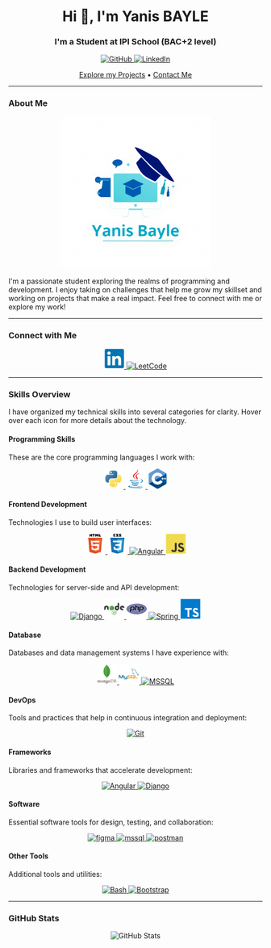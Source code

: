 <h1 align="center">Hi 👋, I'm Yanis BAYLE</h1>
<h3 align="center">I'm a Student at IPI School (BAC+2 level)</h3>

<p align="center">
  <!-- Quick links using badges -->
  <a href="https://github.com/yourusername" target="_blank">
    <img src="https://img.shields.io/badge/GitHub-yanisbayle-181717?style=for-the-badge&logo=github" alt="GitHub" />
  </a>
  <a href="https://www.linkedin.com/in/yanis-bayle" target="_blank">
    <img src="https://img.shields.io/badge/LinkedIn-yanis--bayle-blue?style=for-the-badge&logo=linkedin" alt="LinkedIn" />
  </a>
</p>

<p align="center">
  <a href="https://placeholder_portfolio" target="_blank">Explore my Projects</a> • 
  <a href="mailto:yanis.bayle5@gmail.com" target="_blank">Contact Me</a>
</p>


---

### About Me
<p align="center">
  <img src="https://github.com/Wolvad/Yanis-BAYLE/blob/main/logo.png?raw=true" alt="My Image" width="300"/>
</p>
I'm a passionate student exploring the realms of programming and development. I enjoy taking on challenges that help me grow my skillset and working on projects that make a real impact. Feel free to connect with me or explore my work!




---

### Connect with Me

<p align="center">
  <a href="https://www.linkedin.com/in/yanis-bayle" target="_blank">
    <img src="https://raw.githubusercontent.com/devicons/devicon/master/icons/linkedin/linkedin-original.svg" alt="LinkedIn" width="40" height="40" />
  </a>
  <a href="https://www.leetcode.com/wolvad" target="_blank">
    <img src="https://raw.githubusercontent.com/rahuldkjain/github-profile-readme-generator/master/src/images/icons/Social/leet-code.svg" alt="LeetCode" width="40" height="40" />
  </a>
</p>

---

### Skills Overview

I have organized my technical skills into several categories for clarity. Hover over each icon for more details about the technology.

#### Programming Skills
These are the core programming languages I work with:
<p align="center">
  <a href="https://www.python.org" target="_blank" rel="noreferrer">
    <img src="https://raw.githubusercontent.com/devicons/devicon/master/icons/python/python-original.svg" alt="Python" width="40" height="40" />
  </a>
  <a href="https://www.java.com" target="_blank" rel="noreferrer">
    <img src="https://raw.githubusercontent.com/devicons/devicon/master/icons/java/java-original.svg" alt="Java" width="40" height="40" />
  </a>
  <a href="https://www.w3schools.com/cpp/" target="_blank" rel="noreferrer">
    <img src="https://raw.githubusercontent.com/devicons/devicon/master/icons/cplusplus/cplusplus-original.svg" alt="C++" width="40" height="40" />
  </a>
</p>

#### Frontend Development
Technologies I use to build user interfaces:
<p align="center">
  <a href="https://www.w3.org/html/" target="_blank" rel="noreferrer">
    <img src="https://raw.githubusercontent.com/devicons/devicon/master/icons/html5/html5-original-wordmark.svg" alt="HTML5" width="40" height="40" />
  </a>
  <a href="https://www.w3schools.com/css/" target="_blank" rel="noreferrer">
    <img src="https://raw.githubusercontent.com/devicons/devicon/master/icons/css3/css3-original-wordmark.svg" alt="CSS3" width="40" height="40" />
  </a>
  <a href="https://angular.io" target="_blank" rel="noreferrer">
    <img src="https://angular.io/assets/images/logos/angular/angular.svg" alt="Angular" width="40" height="40" />
  </a>
  <a href="https://developer.mozilla.org/en-US/docs/Web/JavaScript" target="_blank" rel="noreferrer">
    <img src="https://raw.githubusercontent.com/devicons/devicon/master/icons/javascript/javascript-original.svg" alt="JavaScript" width="40" height="40" />
  </a>
</p>

#### Backend Development
Technologies for server-side and API development:
<p align="center">
  <a href="https://www.djangoproject.com/" target="_blank" rel="noreferrer">
    <img src="https://cdn.worldvectorlogo.com/logos/django.svg" alt="Django" width="40" height="40" />
  </a>
  <a href="https://nodejs.org" target="_blank" rel="noreferrer">
    <img src="https://raw.githubusercontent.com/devicons/devicon/master/icons/nodejs/nodejs-original-wordmark.svg" alt="Node.js" width="40" height="40" />
  </a>
  <a href="https://www.php.net" target="_blank" rel="noreferrer">
    <img src="https://raw.githubusercontent.com/devicons/devicon/master/icons/php/php-original.svg" alt="PHP" width="40" height="40" />
  </a>
  <a href="https://spring.io/" target="_blank" rel="noreferrer">
    <img src="https://www.vectorlogo.zone/logos/springio/springio-icon.svg" alt="Spring" width="40" height="40" />
  </a>
  <a href="https://www.typescriptlang.org/" target="_blank" rel="noreferrer">
    <img src="https://raw.githubusercontent.com/devicons/devicon/master/icons/typescript/typescript-original.svg" alt="TypeScript" width="40" height="40" />
  </a>
</p>

#### Database
Databases and data management systems I have experience with:
<p align="center">
  <a href="https://www.mongodb.com/" target="_blank" rel="noreferrer">
    <img src="https://raw.githubusercontent.com/devicons/devicon/master/icons/mongodb/mongodb-original-wordmark.svg" alt="MongoDB" width="40" height="40" />
  </a>
  <a href="https://www.mysql.com/" target="_blank" rel="noreferrer">
    <img src="https://raw.githubusercontent.com/devicons/devicon/master/icons/mysql/mysql-original-wordmark.svg" alt="MySQL" width="40" height="40" />
  </a>
  <a href="https://www.microsoft.com/en-us/sql-server" target="_blank" rel="noreferrer">
    <img src="https://www.svgrepo.com/show/303229/microsoft-sql-server-logo.svg" alt="MSSQL" width="40" height="40" />
  </a>
</p>

#### DevOps
Tools and practices that help in continuous integration and deployment:
<p align="center">
  <a href="https://git-scm.com/" target="_blank" rel="noreferrer">
    <img src="https://www.vectorlogo.zone/logos/git-scm/git-scm-icon.svg" alt="Git" width="40" height="40" />
  </a>
  <!-- Add more DevOps tools as you use them -->
</p>

#### Frameworks
Libraries and frameworks that accelerate development:
<p align="center">
  <a href="https://angular.io" target="_blank" rel="noreferrer">
    <img src="https://angular.io/assets/images/logos/angular/angular.svg" alt="Angular" width="40" height="40" />
  </a>
  <a href="https://www.djangoproject.com/" target="_blank" rel="noreferrer">
    <img src="https://cdn.worldvectorlogo.com/logos/django.svg" alt="Django" width="40" height="40" />
  </a>
  <!-- Add other frameworks as needed -->
</p>

#### Software
Essential software tools for design, testing, and collaboration:
<p align="center">
  <a href="https://www.figma.com/" target="_blank" rel="noreferrer">
    <img src="https://www.vectorlogo.zone/logos/figma/figma-icon.svg" alt="figma" width="40" height="40"/>
  </a>
  <a href="https://www.microsoft.com/en-us/sql-server" target="_blank" rel="noreferrer">
    <img src="https://www.svgrepo.com/show/303229/microsoft-sql-server-logo.svg" alt="mssql" width="40" height="40"/>
  </a>
  <a href="https://postman.com" target="_blank" rel="noreferrer">
    <img src="https://www.vectorlogo.zone/logos/getpostman/getpostman-icon.svg" alt="postman" width="40" height="40"/>
  </a>
</p>

#### Other Tools
Additional tools and utilities:
<p align="center">
  <a href="https://www.gnu.org/software/bash/" target="_blank" rel="noreferrer">
    <img src="https://raw.githubusercontent.com/odb/official-bash-logo/master/assets/Logos/Icons/SVG/128x128.svg" alt="Bash" width="40" height="40" />
  </a>
  <a href="https://getbootstrap.com" target="_blank" rel="noreferrer">
    <img src="https://getbootstrap.com/docs/5.3/assets/brand/bootstrap-logo.svg" alt="Bootstrap" width="40" height="40" />
  </a>
</p>

---

### GitHub Stats

<p align="center">
  <!-- Replace "yourusername" with your actual GitHub username to display your stats -->
  <img src="https://github-readme-stats.vercel.app/api?username=yourusername&show_icons=true&theme=radical" alt="GitHub Stats" />
</p>
